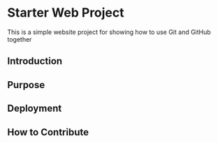 # Starter Web Project

This is a simple website project for showing how to use Git and GitHub together

## Introduction

## Purpose

## Deployment

## How to Contribute
